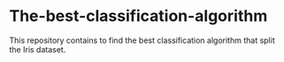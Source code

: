 # The-best-classification-algorithm

This repository contains to find the best classification algorithm that split the Iris dataset.
